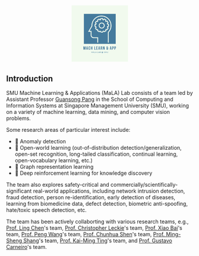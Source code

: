 
<p align="center"><img width="30%" height="30%" src="https://github.com/mala-lab/.github/blob/main/MALA%20Logo%20500x500%20px.png"></p>

## Introduction
SMU Machine Learning & Applications (MaLA) Lab consists of a team led by Assistant Professor [Guansong Pang](https://www.guansongpang.com/) in the School of Computing and Information Systems at Singapore Management University (SMU), working on a variety of machine learning, data mining, and computer vision problems.

Some research areas of particular interest include:
- 🍿 Anomaly detection
- 🍿 Open-world learning (out-of-distribution detection/generalization, open-set recognition, long-tailed classification, continual learning, open-vocabulary learning, etc.)
- 🍿 Graph representation learning
- 🍿 Deep reinforcement learning for knowledge discovery

The team also explores safety-critical and commercially/scientifically-significant real-world applications, 
including network intrusion detection, fraud detection, person re-identification, early detection of diseases, learning from biomedicine data, defect detection, biometric anti-spoofing, hate/toxic speech detection, etc.

The team has been actively collaborting with various research teams, e.g., [Prof. Ling Chen](https://scholar.google.com.sg/citations?user=L5aYWQcAAAAJ&hl=en)'s team, [Prof. Christopher Leckie](https://scholar.google.com.sg/citations?user=wUsI0cAAAAAJ&hl=en)'s team, [Prof. Xiao Bai](https://scholar.google.com.sg/citations?user=k6l1vZIAAAAJ&hl=en)'s team, [Prof. Peng Wang](https://scholar.google.com.sg/citations?hl=en&user=aPLp7pAAAAAJ)'s team, [Prof. Chunhua Shen](https://scholar.google.com.sg/citations?user=Ljk2BvIAAAAJ&hl=en)'s team, [Prof. Ming-Sheng Shang](https://scholar.google.com.sg/citations?hl=en&user=1cKbdYEAAAAJ)'s team, [Prof. Kai-Ming Ting](https://scholar.google.com.sg/citations?hl=en&user=9f3ZcbYAAAAJ)'s team, and [Prof. Gustavo Carneiro](https://scholar.google.com.sg/citations?hl=en&user=E0TtOWAAAAAJ)'s team.


<!--

**Here are some ideas to get you started:**

🙋‍♀️ A short introduction - what is your organization all about?
🌈 Contribution guidelines - how can the community get involved?
👩‍💻 Useful resources - where can the community find your docs? Is there anything else the community should know?
🍿 Fun facts - what does your team eat for breakfast?
🧙 Remember, you can do mighty things with the power of [Markdown](https://docs.github.com/github/writing-on-github/getting-started-with-writing-and-formatting-on-github/basic-writing-and-formatting-syntax)
-->
